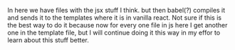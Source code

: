 In here we have files with the jsx stuff I think. but then babel(?) compiles it and sends it to the templates where it is in
vanilla react. Not sure if this is the best way to do it because now for every one file in js here I get another one
in the template file, but I will continue doing it this way in my effor to learn about this stuff better. 
